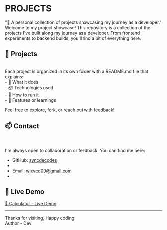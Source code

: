 # PROJECTS
"🚀 A personal collection of projects showcasing my journey as a developer."
<br>
Welcome to my project showcase! This repository is a collection of the projects I've built along my journey as a developer. From frontend experiments to backend builds, you'll find a bit of everything here.
<br>
## 📁 Projects
<br>
Each project is organized in its own folder with a README.md file that explains:
<br>
- 🔧 What it does  
<br>
- 📦 Technologies used 
<br>
- 🚀 How to run it  
<br>
- 🌟 Features or learnings
<br>

Feel free to explore, fork, or reach out with feedback!
<br>

## 📫 Contact
<br>

I'm always open to collaboration or feedback. You can find me here:
<br>

- GitHub: [syncdecodes](https://github.com/syncdecodes)
- <br>
- Email: wixved09@gmail.com
- <br>
## 🚀 Live Demo

[🧮 Calculator - Live Demo](https://snazzy-bavarois-f3abb6.netlify.app)

---

Thanks for visiting, Happy coding!
<br>
Author - Dev
